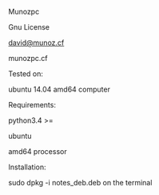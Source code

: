 Munozpc

Gnu License

david@munoz.cf

munozpc.cf

Tested on:

ubuntu 14.04 amd64 computer

Requirements:

python3.4 >=

ubuntu 

amd64 processor

Installation:

sudo dpkg -i notes_deb.deb on the terminal
